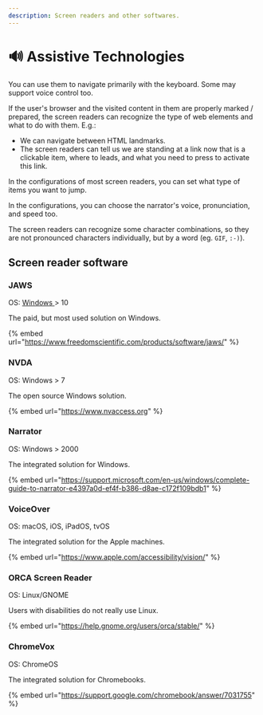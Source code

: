 ```yaml
---
description: Screen readers and other softwares.
---
```


# 🔊 Assistive Technologies



You can use them to navigate primarily with the keyboard. Some may support voice control too.&#x20;

If the user's browser and the visited content in them are properly marked / prepared, the screen readers can recognize the type of web elements and what to do with them. E.g.:

* We can navigate between HTML landmarks.
* The screen readers can tell us we are standing at a link now that is a clickable item, where to leads, and what you need to press to activate this link.&#x20;

In the configurations of most screen readers, you can set what type of items you want to jump.&#x20;

In the configurations, you can choose the narrator's voice, pronunciation, and speed too.

The screen readers can recognize some character combinations, so they are not pronounced characters individually, but by a word (eg. `GIF`, `:-)`).&#x20;

## Screen reader software

### JAWS

OS: [Windows ](https://support.freedomscientific.com/Downloads/JAWS/JAWS-System-Requirements)> 10

The paid, but most used solution on Windows.

{% embed url="https://www.freedomscientific.com/products/software/jaws/" %}

### NVDA

OS: Windows > 7

The open source Windows solution.

{% embed url="https://www.nvaccess.org" %}

### Narrator

OS: Windows > 2000

The integrated solution for Windows.

{% embed url="https://support.microsoft.com/en-us/windows/complete-guide-to-narrator-e4397a0d-ef4f-b386-d8ae-c172f109bdb1" %}

### VoiceOver

OS: macOS, iOS, iPadOS, tvOS

The integrated solution for the Apple machines.

{% embed url="https://www.apple.com/accessibility/vision/" %}

### ORCA Screen Reader

OS: Linux/GNOME

Users with disabilities do not really use Linux.

{% embed url="https://help.gnome.org/users/orca/stable/" %}

### ChromeVox

OS: ChromeOS

The integrated solution for Chromebooks.

{% embed url="https://support.google.com/chromebook/answer/7031755" %}
